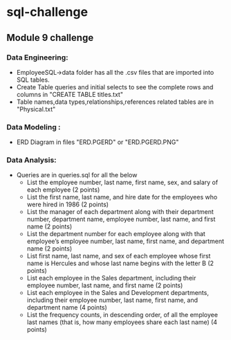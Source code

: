 # sql-challenge 
## Module 9 challenge
### Data Engineering: 
  - EmployeeSQL->data folder has all the .csv files that are imported into SQL tables.
  - Create Table queries and initial selects to see the complete rows and columns in "CREATE TABLE titles.txt"
  - Table names,data types,relationships,references related tables are in "Physical.txt"
### Data Modeling :
  - ERD Diagram in files "ERD.PGERD" or "ERD.PGERD.PNG" 
### Data Analysis:
- Queries are in queries.sql for all the below 
  - List the employee number, last name, first name, sex, and salary of each employee (2 points)
  - List the first name, last name, and hire date for the employees who were hired in 1986 (2 points)
  - List the manager of each department along with their department number, department name, employee number, last name, and first name (2 points)
  - List the department number for each employee along with that employee’s employee number, last name, first name, and department name (2 points)
  - List first name, last name, and sex of each employee whose first name is Hercules and whose last name begins with the letter B (2 points)
  - List each employee in the Sales department, including their employee number, last name, and first name (2 points)
  - List each employee in the Sales and Development departments, including their employee number, last name, first name, and department name (4 points)
  - List the frequency counts, in descending order, of all the employee last names (that is, how many employees share each last name) (4 points)

